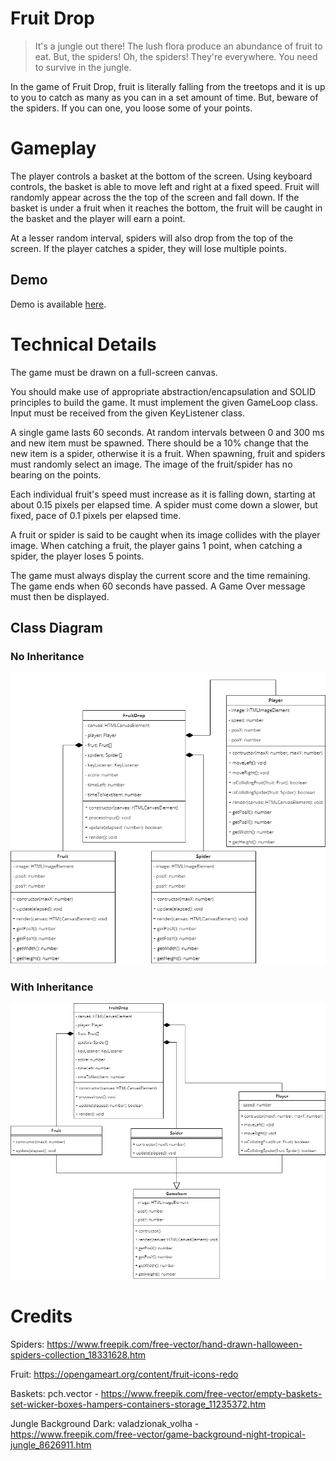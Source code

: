 # Fruit Drop
> It's a jungle out there! The lush flora produce an abundance of fruit to eat. But, the spiders! Oh, the spiders! They're everywhere. You need to survive in the jungle.

In the game of Fruit Drop, fruit is literally falling from the treetops and it is up to you to catch as many as you can in a set amount of time. But, beware of the spiders. If you can one, you loose some of your points.

# Gameplay

The player controls a basket at the bottom of the screen. Using keyboard controls, the basket is able to move left and right at a fixed speed. Fruit will randomly appear across the the top of the screen and fall down. If the basket is under a fruit when it reaches the bottom, the fruit will be caught in the basket and the player will earn a point.

At a lesser random interval, spiders will also drop from the top of the screen. If the player catches a spider, they will lose multiple points.

## Demo
Demo is available [here](https://hz-hbo-ict.github.io/ts-fruitdrop/).

# Technical Details
The game must be drawn on a full-screen canvas.

You should make use of appropriate abstraction/encapsulation and SOLID principles to build the game. It must implement the given GameLoop class. Input must be received from the given KeyListener class. 

A single game lasts 60 seconds. At random intervals between 0 and 300 ms and new item must be spawned. There should be a 10% change that the new item is a spider, otherwise it is a fruit. When spawning, fruit and spiders must randomly select an image. The image of the fruit/spider has no bearing on the points.

Each individual fruit's speed must increase as it is falling down, starting at about 0.15 pixels per elapsed time. A spider must come down a slower, but fixed, pace of 0.1 pixels per elapsed time.

A fruit or spider is said to be caught when its image collides with the player image. When catching a fruit, the player gains 1 point, when catching a spider, the player loses 5 points.

The game must always display the current score and the time remaining. The game ends when 60 seconds have passed. A Game Over message must then be displayed. 

## Class Diagram

### No Inheritance
![](./docs/classdiagram.png)

### With Inheritance
![](./docs/classdiagram-inheritance.png)

# Credits
Spiders: https://www.freepik.com/free-vector/hand-drawn-halloween-spiders-collection_18331628.htm

Fruit: https://opengameart.org/content/fruit-icons-redo

Baskets: pch.vector - https://www.freepik.com/free-vector/empty-baskets-set-wicker-boxes-hampers-containers-storage_11235372.htm

Jungle Background Dark: valadzionak_volha - https://www.freepik.com/free-vector/game-background-night-tropical-jungle_8626911.htm

